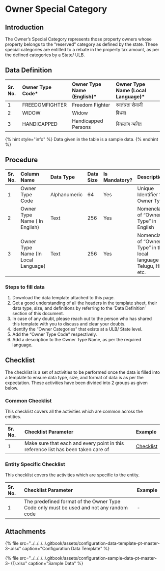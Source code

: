 # Owner Special Category

## Introduction

The Owner’s Special Category represents those property owners whose property belongs to the “reserved” category as defined by the state. These special categories are entitled to a rebate in the property tax amount, as per the defined categories by a State/ ULB.

## Data Definition

| Sr. No. | Owner Type Code\* | Owner Type Name \(English\)\* | Owner Type Name \(Local Language\)\* |
| :--- | :--- | :--- | :--- |
| 1 | FREEDOMFIGHTER | Freedom Fighter | स्वतंत्रता सेनानी |
| 2 | WIDOW | Widow | विधवा |
| 3 | HANDICAPPED | Handicapped Persons | विकलांग व्यक्ति |

{% hint style="info" %}
Data given in the table is a sample data.
{% endhint %}

## Procedure

| Sr. No. | Column Name | Data Type | Data Size | Is Mandatory? | Description |
| :--- | :--- | :--- | :--- | :--- | :--- |
| 1 | Owner Type Code | Alphanumeric | 64 | Yes | Unique Identifier for Owner Type |
| 2 | Owner Type Name \( In English\) | Text | 256 | Yes | Nomenclature of “Owner Type” in English |
| 3 | Owner Type Name \(In Local Language\) | Text | 256 | Yes | Nomenclature of “Owner Type” in the local language as Telugu, Hindi, etc. |

### Steps to fill data

1. Download the data template attached to this page.
2. Get a good understanding of all the headers in the template sheet, their data type, size, and definitions by referring to the ‘Data Definition’ section of this document.
3. In case of any doubt, please reach out to the person who has shared this template with you to discuss and clear your doubts.
4. Identify the “Owner Categories” that exists at a ULB/ State level.
5. Add the “Owner Type Code” respectively.
6. Add a description to the Owner Type Name, as per the required language.

## Checklist

The checklist is a set of activities to be performed once the data is filled into a template to ensure data type, size, and format of data is as per the expectation. These activities have been divided into 2 groups as given below.

### Common Checklist

This checklist covers all the activities which are common across the entities.

| Sr. No. | Checklist Parameter | Example |
| :--- | :--- | :--- |
| 1 | Make sure that each and every point in this reference list has been taken care of | [Checklist](../untitled-1/checklist.md) |

### Entity Specific Checklist

This checklist covers the activities which are specific to the entity.

| Sr. No. | Checklist Parameter | Example |
| :--- | :--- | :--- |
| 1 | The predefined format of the Owner Type Code only must be used and not any random code | - |

## Attachments

{% file src="../../../../.gitbook/assets/configuration-data-template-pt-master-3-.xlsx" caption="Configuration Data Template" %}

{% file src="../../../../.gitbook/assets/configuration-sample-data-pt-master-3- \(1\).xlsx" caption="Sample Data" %}

